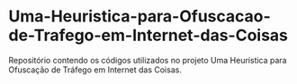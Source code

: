 # Uma-Heuristica-para-Ofuscacao-de-Trafego-em-Internet-das-Coisas
Repositório contendo os códigos utilizados no projeto Uma Heurística para Ofuscação de Tráfego em Internet das Coisas.
